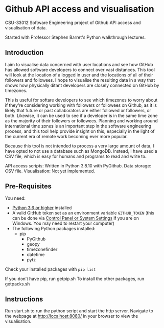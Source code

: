 # Github API access and visualisation

CSU-33012 Software Engineering project of Github API access and visualisation of data.

Started with Professor Stephen Barret's Python walkthrough lectures.

## Introduction

I aim to visualise data concerned with user locations and see how GitHub has allowed software developers to connect over vast distances. This tool will look at the location of a logged in user and the locations of all of their followers and followees. I hope to visualise the resulting data in a way that shows how physically ditant developers are closely connected on GitHub by timezones.

This is useful for softare developers to see which timezones to worry about if they're considering working with followers or followees on Github, as it is likely that future or past collaborators are either followed or followers, or both. Likewise, it can be used to see if a developer is in the same time zone as the majority of their followers or followees. Planning and working around international time zones is an important step in the software engineering process, and this tool help provide insight on this, especially in the light of the current era of remote work becoming ever more popular.

Because this tool is not intended to process a very large amount of data, I have opted to not use a database such as MongoDB. Instead, I have used a CSV file, which is easy for humans and programs to read and write to.

API access scripts: Written in Python 3.8.10 with PyGithub.
Data storage: CSV file.
Visualisation: Not yet implemented.

## Pre-Requisites

You need:

- [Python 3.6 or higher](https://www.python.org/downloads/) installed
- A valid GitHub token set as an environment variable `GITHUB_TOKEN` (this can be done via [Control Panel or System Settings](https://imgur.com/a/CQjLpfk) if you are on Windows. You may need to restart your computer)
- The following Python packages installed:
  - pip
    - PyGithub
    - geopy
    - timezonefinder
    - datetime
    - pytz

Check your installed packages with `pip list`

If you don't have pip, run getpip.sh
To install the other packages, run getpacks.sh

## Instructions

Run start.sh to run the python script and start the http server.
Navigate to the webpage at <http://localhost:8080/> in your browser to view the visualisation.
